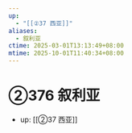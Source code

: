 ```yaml
---
up:
  - "[[②37 西亚]]"
aliases:
  - 叙利亚
ctime: 2025-03-01T13:13:49+08:00
mtime: 2025-10-01T11:40:34+08:00
---
```


# ②376 叙利亚

- up: [[②37 西亚]]
